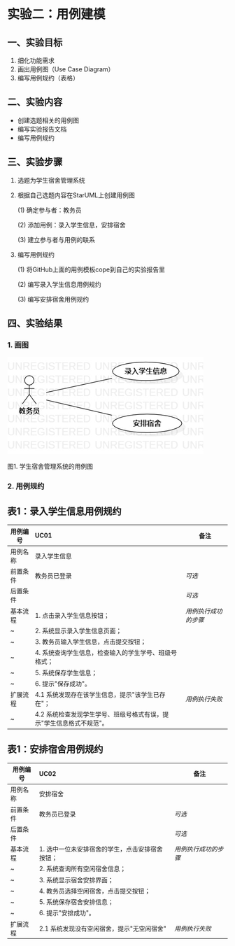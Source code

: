 # 实验二：用例建模

## 一、实验目标

1. 细化功能需求
2. 画出用例图（Use Case Diagram）
3. 编写用例规约（表格）

## 二、实验内容

- 创建选题相关的用例图
- 编写实验报告文档
- 编写用例规约

## 三、实验步骤

1. 选题为学生宿舍管理系统
2. 根据自己选题内容在StarUML上创建用例图

    (1) 确定参与者：教务员
    
    (2) 添加用例：录入学生信息，安排宿舍
    
    (3) 建立参与者与用例的联系

3. 编写用例规约

    (1) 将GitHub上面的用例模板cope到自己的实验报告里
    
    (2) 编写录入学生信息用例规约
    
    (3) 编写安排宿舍用例规约

## 四、实验结果

### 1. 画图

![用例图](./Lab2_UseCaseDiagram.jpg)

图1. 学生宿舍管理系统的用例图


### 2. 用例规约

## 表1：录入学生信息用例规约  

用例编号  | UC01 | 备注  
-|:-|-  
用例名称  | 录入学生信息  |   
前置条件  | 教务员已登录   | *可选*   
后置条件  |     | *可选*   
基本流程  | 1. 点击录入学生信息按钮；  |*用例执行成功的步骤*   
~| 2. 系统显示录入学生信息页面；  |   
~| 3. 教务员输入学生信息，点击提交按钮；   |   
~| 4. 系统查询学生信息，检查输入的学生学号、班级号格式；  |   
~| 5. 系统保存学生信息；  |  
~| 6. 提示"保存成功"。  | 
扩展流程  | 4.1 系统发现存在该学生信息，提示"该学生已存在"；   |*用例执行失败*    
~| 4.2 系统检查发现学生学号、班级号格式有误，提示"学生信息格式不规范"。   |

## 表1：安排宿舍用例规约  

用例编号  | UC02 | 备注  
-|:-|-  
用例名称  | 安排宿舍  |   
前置条件  | 教务员已登录   | *可选*   
后置条件  |    | *可选*   
基本流程  | 1. 选中一位未安排宿舍的学生，点击安排宿舍按钮；  |*用例执行成功的步骤*   
~| 2. 系统查询所有空闲宿舍信息；|
~| 3. 系统显示宿舍安排界面；|
~| 4. 教务员选择空闲宿舍，点击提交按钮；  |   
~| 5. 系统保存宿舍安排信息；  |  
~| 6. 提示"安排成功"。  | 
扩展流程  | 2.1 系统发现没有空闲宿舍，提示"无空闲宿舍"   |*用例执行失败*   